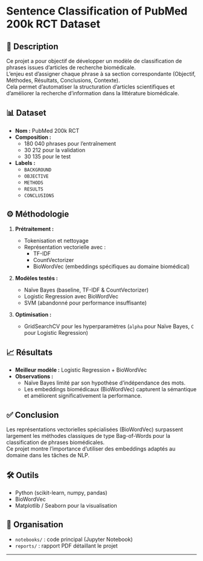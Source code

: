 # Sentence Classification of PubMed 200k RCT Dataset

## 📌 Description
Ce projet a pour objectif de développer un modèle de classification de phrases issues d’articles de recherche biomédicale.  
L’enjeu est d’assigner chaque phrase à sa section correspondante (Objectif, Méthodes, Résultats, Conclusions, Contexte).  
Cela permet d’automatiser la structuration d’articles scientifiques et d’améliorer la recherche d’information dans la littérature biomédicale.

## 📊 Dataset
- **Nom :** PubMed 200k RCT
- **Composition :**
  - 180 040 phrases pour l’entraînement
  - 30 212 pour la validation
  - 30 135 pour le test
- **Labels :**
  - `BACKGROUND`
  - `OBJECTIVE`
  - `METHODS`
  - `RESULTS`
  - `CONCLUSIONS`

## ⚙️ Méthodologie
1. **Prétraitement :**
   - Tokenisation et nettoyage
   - Représentation vectorielle avec :
     - TF-IDF
     - CountVectorizer
     - BioWordVec (embeddings spécifiques au domaine biomédical)

2. **Modèles testés :**
   - Naïve Bayes (baseline, TF-IDF & CountVectorizer)
   - Logistic Regression avec BioWordVec
   - SVM (abandonné pour performance insuffisante)

3. **Optimisation :**
   - GridSearchCV pour les hyperparamètres (`alpha` pour Naïve Bayes, `C` pour Logistic Regression)

## 📈 Résultats
- **Meilleur modèle :** Logistic Regression + BioWordVec  
- **Observations :**
  - Naïve Bayes limité par son hypothèse d’indépendance des mots.
  - Les embeddings biomédicaux (BioWordVec) capturent la sémantique et améliorent significativement la performance.

## ✅ Conclusion
Les représentations vectorielles spécialisées (BioWordVec) surpassent largement les méthodes classiques de type Bag-of-Words pour la classification de phrases biomédicales.  
Ce projet montre l’importance d’utiliser des embeddings adaptés au domaine dans les tâches de NLP.

## 🛠️ Outils
- Python (scikit-learn, numpy, pandas)
- BioWordVec
- Matplotlib / Seaborn pour la visualisation

## 📂 Organisation
- `notebooks/` : code principal (Jupyter Notebook)  
- `reports/` : rapport PDF détaillant le projet  

---
